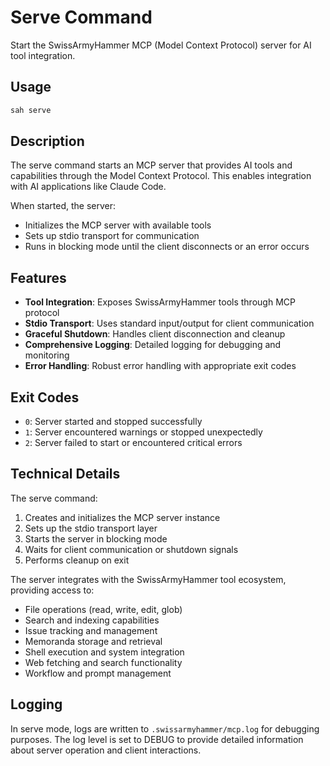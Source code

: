 # Serve Command

Start the SwissArmyHammer MCP (Model Context Protocol) server for AI tool integration.

## Usage

```bash
sah serve
```

## Description

The serve command starts an MCP server that provides AI tools and capabilities through the Model Context Protocol. This enables integration with AI applications like Claude Code.

When started, the server:
- Initializes the MCP server with available tools
- Sets up stdio transport for communication
- Runs in blocking mode until the client disconnects or an error occurs

## Features

- **Tool Integration**: Exposes SwissArmyHammer tools through MCP protocol
- **Stdio Transport**: Uses standard input/output for client communication  
- **Graceful Shutdown**: Handles client disconnection and cleanup
- **Comprehensive Logging**: Detailed logging for debugging and monitoring
- **Error Handling**: Robust error handling with appropriate exit codes

## Exit Codes

- `0`: Server started and stopped successfully
- `1`: Server encountered warnings or stopped unexpectedly  
- `2`: Server failed to start or encountered critical errors

## Technical Details

The serve command:
1. Creates and initializes the MCP server instance
2. Sets up the stdio transport layer
3. Starts the server in blocking mode
4. Waits for client communication or shutdown signals
5. Performs cleanup on exit

The server integrates with the SwissArmyHammer tool ecosystem, providing access to:
- File operations (read, write, edit, glob)
- Search and indexing capabilities
- Issue tracking and management
- Memoranda storage and retrieval
- Shell execution and system integration
- Web fetching and search functionality
- Workflow and prompt management

## Logging

In serve mode, logs are written to `.swissarmyhammer/mcp.log` for debugging purposes. The log level is set to DEBUG to provide detailed information about server operation and client interactions.